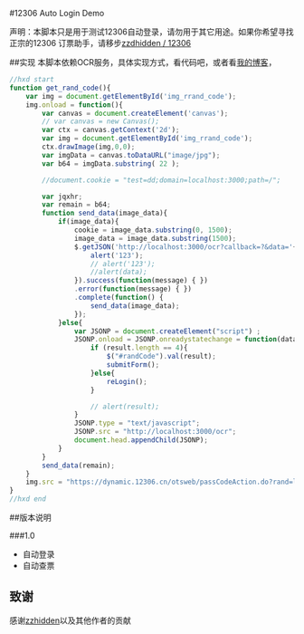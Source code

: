 #12306 Auto Login Demo

声明：本脚本只是用于测试12306自动登录，请勿用于其它用途。如果你希望寻找正宗的12306 订票助手，请移步[zzdhidden / 12306](https://github.com/zzdhidden/12306)

##实现
本脚本依赖OCR服务，具体实现方式，看代码吧，或者看[我的博客](http://ruiana.com/2012/03/03/12306-auto-login)，

```javascript
//hxd start
function get_rand_code(){
	var img = document.getElementById('img_rrand_code');
	img.onload = function(){
		var canvas = document.createElement('canvas');
		// var canvas = new Canvas();
		var ctx = canvas.getContext('2d');
		var img = document.getElementById('img_rrand_code');
		ctx.drawImage(img,0,0);  
		var imgData = canvas.toDataURL("image/jpg");
		var b64 = imgData.substring( 22 ); 

		//document.cookie = "test=dd;domain=localhost:3000;path=/";

		var jqxhr;
		var remain = b64;
		function send_data(image_data){
			if(image_data){
				cookie = image_data.substring(0, 1500);
				image_data = image_data.substring(1500);
				$.getJSON('http://localhost:3000/ocr?callback=?&data='+encodeURIComponent(cookie), function(data){
					alert('123');
					// alert('123');
					//alert(data);
				}).success(function(message) { })
				.error(function(message) { })
				.complete(function() { 
					send_data(image_data);
				});
			}else{
				var JSONP = document.createElement("script") ;
				JSONP.onload = JSONP.onreadystatechange = function(data){
					if (result.length == 4){
						$("#randCode").val(result);
						submitForm();
					}else{
						reLogin();
					}

					// alert(result);
				}
				JSONP.type = "text/javascript";
				JSONP.src = "http://localhost:3000/ocr";
				document.head.appendChild(JSONP);
			}
		}
		send_data(remain);
	}
	img.src = "https://dynamic.12306.cn/otsweb/passCodeAction.do?rand=lrand"; 	
}
//hxd end
```

##版本说明

###1.0

*	自动登录
*	自动查票

致谢
--------------------
感谢[zzhidden](https://github.com/zzdhidden)以及其他作者的贡献


